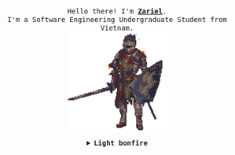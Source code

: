   <p align="center">
  <br>
  <samp>
    Hello there! I'm <b><a class="nofollow noopener noreferrer" target="_blank" href="">Zariel</a></b>.
    <br>I'm a Software Engineering Undergraduate Student from Vietnam.<br>
</samp>
  <img src="/assets/ds3.gif" width="200">
</p>
<details align="center">
<summary> <b> <samp> Light bonfire </samp></b></summary>
<samp>
 <b><h2 style="color: #fc6203">B O N F I R E &nbsp; L I T !</h2> </b>
<img src="/assets/bonfire.gif" width="200">
<p>Current Project: Scientific Research Management</p>
<p align="center">
  <a rel="nofollow noopener noreferrer" target="_blank" href="https://www.linkedin.com/in/zarielnd/">
  <img src="/assets/linkedin.png" width="30px" alt="LinkedIn"></a>
  &nbsp; 
  &nbsp;
  <a rel="nofollow noopener noreferrer" target="_blank" href="#">
  <img src="/assets//youtube.png" width="30px" alt="Twitter"></a>
  &nbsp; 
  &nbsp;
  <a rel="nofollow noopener noreferrer" target="_blank" href="#">
  <img src="/assets/twitter.png" width="30px" alt="YouTube"></a>
  &nbsp;
  &nbsp;
  <a rel="nofollow noopener noreferrer" target="_blank" href="#">
  <img src="/assets/estus_flask.png" width="23px" alt="Secret"></a>
</p> 
</samp>
</details>
